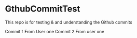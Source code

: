 # GthubCommitTest
This repo is for testing &amp; and understanding the Github commits

Commit 1 From User one
Commit 2 From user one